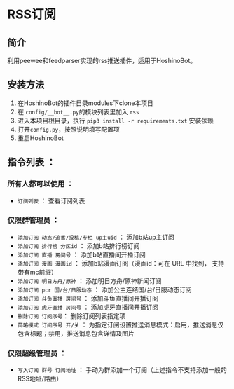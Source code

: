 # RSS订阅

## 简介

利用peewee和feedparser实现的rss推送插件，适用于HoshinoBot。

## 安装方法

1. 在HoshinoBot的插件目录modules下clone本项目
2. 在 `config/__bot__.py`的模块列表里加入 `rss`
3. 进入本项目根目录，执行 `pip3 install -r requirements.txt` 安装依赖
4. 打开`config.py`，按照说明填写配置项
5. 重启HoshinoBot

## 指令列表 ：
### 所有人都可以使用 ：
- `订阅列表` ： 查看订阅列表
### 仅限群管理员 ：
- `添加订阅 动态/追番/投稿/专栏 up主uid` ： 添加b站up主订阅
- `添加订阅 排行榜 分区id` ： 添加b站排行榜订阅
- `添加订阅 直播 房间号` ： 添加b站直播间开播订阅
- `添加订阅 漫画 漫画id` ： 添加b站漫画订阅（漫画id：可在 URL 中找到， 支持带有mc前缀）
- `添加订阅 明日方舟/原神` ： 添加明日方舟/原神新闻订阅
- `添加订阅 pcr 国/台/日服动态` ： 添加公主连结国/台/日服动态订阅
- `添加订阅 斗鱼直播 房间号` ： 添加斗鱼直播间开播订阅
- `添加订阅 虎牙直播 房间号` ： 添加虎牙直播间开播订阅
- `删除订阅 订阅序号`： 删除订阅列表指定项
- `简略模式 订阅序号 开/关` ： 为指定订阅设置推送消息模式：启用，推送消息仅包含标题；禁用，推送消息包含详情及图片
### 仅限超级管理员 ：
- `写入订阅 群号 订阅地址` ： 手动为群添加一个订阅（上述指令不支持添加一般的RSS地址/路由）
